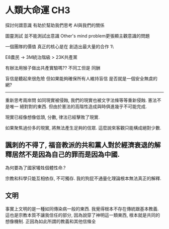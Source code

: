 # 人類大命運 CH3
探討何謂意識 有助於幫助我們思考 AI與我們的關係

圖靈測試 並不能測試出意識
Other's mind problem更張顯主觀意識的問題

一個團隊的價值 真正的核心是在 創造出最大量的合作
1\

E8農民 -> 3M統治階級 > 23K共產黨

有辦法用猴子做出共產實驗嗎??
不同工但是 同酬

盲信是聽起來很危險
但如果能夠確保所有人維持盲信 是否就是一個安全無虞的網?

-----
重新思考兩岸問
如同現實被侵蝕, 我們的現實也被文字法條等等重新侵蝕. 憲法不是唯一
絕對對的東西. 但由於憲法的高階性造成與時俱進幾乎不可能完成.

現實已經像想像低頭, 分數, 律法已經擊敗了現實.

如果聚焦過份多的現實, 將無法產生足夠的信眾. 這麼說來客觀只能構成絕對少數.

諷刺的不得了, 福音教派的共和黨人對於經濟衰退的解釋居然不是因為自己的罪而是因為中國.
---------------------------

為何要為了國家犧牲個體性命.?

宗教和科學只能互相依存, 不可獨存. 我的狗屁不通量化理論根本無法真正的解釋.


文明
--------------------------------------
事實上文明的是一種如同傳染病一般的東西. 我覺得根本不存在傳統跟基本教義. 這也是宗教本質不讓我信任的部分,  因為說穿了神明這一類東西, 根本就是共同的想像機制.   正因為如此所謂的教義和其他信條全
<!--stackedit_data:
eyJoaXN0b3J5IjpbLTE5MTYxNTQwODEsLTIxMjg1NDUwNjYsOD
k4ODQ0Nzc5LDUwNTkxNzA3MSwtOTA5NzUwNTk0LC0xMTc0MTY4
MDksLTk1ODU1NTI1Miw4NzA2NjUzNjcsLTY1OTQwODk4LDEyMD
MxMzYzOThdfQ==
-->